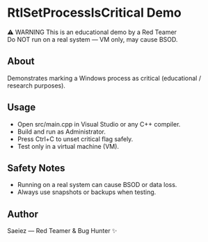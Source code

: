 # RtlSetProcessIsCritical Demo

⚠️ WARNING
This is an educational demo by a Red Teamer  
Do NOT run on a real system — VM only, may cause BSOD.

## About
Demonstrates marking a Windows process as critical (educational / research purposes).

## Usage
- Open src/main.cpp in Visual Studio or any C++ compiler.
- Build and run as Administrator.
- Press Ctrl+C to unset critical flag safely.
- Test only in a virtual machine (VM).

## Safety Notes
- Running on a real system can cause BSOD or data loss.
- Always use snapshots or backups when testing.

## Author
Saeiez — Red Teamer & Bug Hunter ✨

